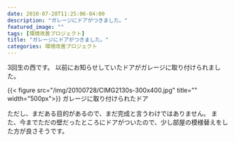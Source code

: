 ```yaml
---
date: 2010-07-28T11:25:06-04:00
description: "ガレージにドアがつきました。"
featured_image: ""
tags: [環境改善プロジェクト]
title: "ガレージにドアがつきました。"
categories: 環境改善プロジェクト
---
```


3回生の西です。
以前にお知らせしていたドアがガレージに取り付けられました。

{{< figure src="/img/20100728/CIMG2130s-300x400.jpg" title="" width="500px">}}
ガレージに取り付けられたドア

ただし、まだある目的があるので、まだ完成と言うわけではありません。
また、今までただの壁だったところにドアがついたので、少し部屋の模様替えをした方が良さそうです。
